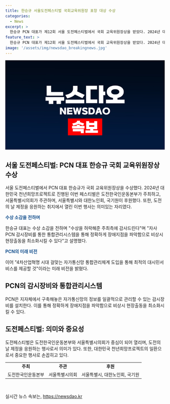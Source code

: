 ```yaml
---
title: 한승규 서울도전페스티벌 국회교육위원장 표창 대상 수상
categories:
  - News
excerpt: >
  한승규 PCN 대표가 제12회 서울 도전페스티벌에서 국회 교육위원장상을 받았다. 2024년 대한민국 천년희망프로젝트로 진행된 행사는 도전한국인운동본부가 주최하고, 서울특별시의회 주관, 서울특별시와 대한노인회, 국기원이 후원했다. 한 대표는 수상 소감을 표현하며 PCN 감시장비를 통한 통합관리시스템으로 대시민서비스를 강화할 것이라고 전했다. 이로써 한승규 대표는 자가통신망 분야에서의 역량을 과시하며 관심을 끌고 있다.
feature_text: >
  한승규 PCN 대표가 제12회 서울 도전페스티벌에서 국회 교육위원장상을 받았다. 2024년 대한민국 천년희망프로젝트로 진행된 행사는 도전한국인운동본부가 주최하고, 서울특별시의회 주관, 서울특별시와 대한노인회, 국기원이 후원했다. 한 대표는 수상 소감을 표현하며 PCN 감시장비를 통한 통합관리시스템으로 대시민서비스를 강화할 것이라고 전했다. 이로써 한승규 대표는 자가통신망 분야에서의 역량을 과시하며 관심을 끌고 있다.
image: '/assets/img/newsdao_breakingnews.jpg'
---
```


<p><img src="/assets/img/newsdao_breakingnews.jpg" alt="implanttips 속보" /></p>

<h2 data-ke-size="size26">서울 도전페스티벌: PCN 대표 한승규 국회 교육위원장상 수상</h2>

<p>서울 도전페스티벌에서 PCN 대표 한승규가 국회 교육위원장상을 수상했다. 2024년 대한민국 천년희망프로젝트로 진행된 이번 페스티벌은 도전한국인운동본부가 주최하고, 서울특별시의회가 주관하며, 서울특별시와 대한노인회, 국기원이 후원했다. 또한, 도전의 날 제정을 응원하는 취지에서 열린 이번 행사는 의미있는 자리였다.</p>

<p data-ke-size="size16"><b><span style="color: #1a5490;">수상 소감을 전하며</span></b></p>

<p>한승규 대표는 수상 소감을 전하며 "수상을 허락해준 주최측에 감사드린다"며 "자사 PCN 감시장비를 통한 통합관리시스템을 통해 정확하게 장애지점을 파악함으로 비상시 현장출동을 최소화시킬 수 있다"고 설명했다.</p>

<p data-ke-size="size16"><b><span style="color: #1a5490;">PCN의 미래 비전</span></b></p>

<p>이어 "4차산업혁명 시대 걸맞는 자가통신망 통합관리체계 도입을 통해 최적의 대시민서비스를 제공할 것"이라는 미래 비전을 밝혔다.</p>

<h2 data-ke-size="size26">PCN의 감시장비와 통합관리시스템</h2>

<p>PCN은 지자체에서 구축해놓은 자가통신망의 정보를 일괄적으로 관리할 수 있는 감시장비를 설치한다. 이를 통해 정확하게 장애지점을 파악함으로 비상시 현장출동을 최소화시킬 수 있다.</p>

<h2 data-ke-size="size26">도전페스티벌: 의미와 중요성</h2>

<p>도전페스티벌은 도전한국인운동본부와 서울특별시의회가 중심이 되어 열리며, 도전의 날 제정을 응원하는 행사로서 의미가 있다. 또한, 대한민국 천년희망프로젝트의 일환으로서 중요한 행사로 손꼽히고 있다.</p>

<table>
  <tr>
    <td style="text-align: center; height: 17px;"><b>주최</b></td>
    <td style="text-align: center; height: 17px;"><b>주관</b></td>
    <td style="text-align: center; height: 17px;"><b>후원</b></td>
  </tr>
  <tr>
    <td style="text-align: center; height: 17px;">도전한국인운동본부</td>
    <td style="text-align: center; height: 17px;">서울특별시의회</td>
    <td style="text-align: center; height: 17px;">서울특별시, 대한노인회, 국기원</td>
  </tr>
</table>

<p data-ke-size="size16">&nbsp;</p>
실시간 뉴스 속보는, <a href="https://newsdao.kr" rel="dofollow">https://newsdao.kr</a>


